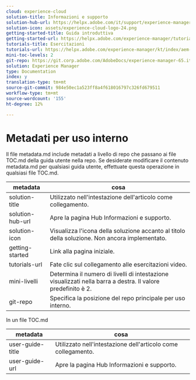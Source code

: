 ```yaml
---
cloud: experience-cloud
solution-title: Informazioni e supporto
solution-hub-url: https://helpx.adobe.com/it/support/experience-manager/6-5.html
solution-icon: assets/experience-cloud-logo-24.png
getting-started-title: Guida introduttiva
getting-started-url: https://helpx.adobe.com/experience-manager/tutorials.html
tutorials-title: Esercitazioni
tutorials-url: https://helpx.adobe.com/experience-manager/kt/index/aem-6-5-videos.html
mini-toc-levels: 2
git-repo: https://git.corp.adobe.com/AdobeDocs/experience-manager-65.it-IT
solution: Experience Manager
type: Documentation
index: y
translation-type: tm+mt
source-git-commit: 984e50ec1a523ff8a4f618016797c326fd679511
workflow-type: tm+mt
source-wordcount: '155'
ht-degree: 12%

---
```



# Metadati per uso interno

Il file metadata.md include metadati a livello di repo che passano ai file TOC.md della guida utente nella repo. Se desiderate modificare il contenuto metadata.md per qualsiasi guida utente, effettuate questa operazione in qualsiasi file TOC.md.

| metadata | cosa |
|--- |--- |
| solution-title | Utilizzato nell&#39;intestazione dell&#39;articolo come collegamento. |
| solution-hub-url | Apre la pagina Hub Informazioni e supporto. |
| solution-icon | Visualizza l&#39;icona della soluzione accanto al titolo della soluzione. Non ancora implementato. |
| getting-started | Link alla pagina iniziale. |
| tutorials-url | Fate clic sul collegamento alle esercitazioni video. |
| mini-livelli | Determina il numero di livelli di intestazione visualizzati nella barra a destra. Il valore predefinito è 2. |
| git-repo | Specifica la posizione del repo principale per uso interno. |

In un file TOC.md

| metadata | cosa |
|--- |--- |
| user-guide-title | Utilizzato nell&#39;intestazione dell&#39;articolo come collegamento. |
| user-guide-url | Apre la pagina Hub Informazioni e supporto. |

